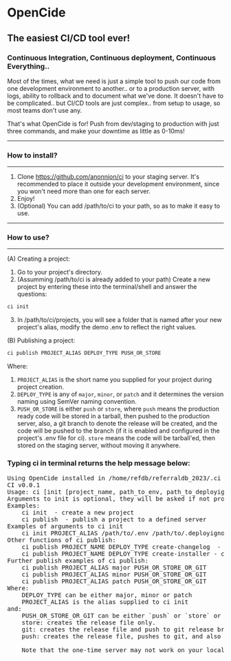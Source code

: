 # OpenCide
## The easiest CI/CD tool ever!
### Continuous Integration, Continuous deployment, Continuous Everything..
<p>Most of the times, what we need is just a simple tool to push our code from one development environment to another.. or to a production server, with logs, ability to rollback and to document what we've done. It doesn't have to be complicated.. but CI/CD tools are just complex.. from setup to usage, so most teams don't use any.</p>
<p>That's what OpenCide is for! Push from dev/staging to production with just three commands, and make your downtime as little as 0-10ms! </p>

___
### How to install?
___

1. Clone https://github.com/anonnion/ci to your staging server. It's recommended to place it outside your development environment, since you won't need more than one for each server.
2.   Enjoy!
3. (Optional) You can add /path/to/ci to your path, so as to make it easy to use.
___
### How to use?
___
(A) Creating a project:
1. Go to your project's directory.
2. (Assumming /path/to/ci is already added to your path) Create a new project by entering these into the terminal/shell and answer the questions:
```bash
ci init
```
3. In /path/to/ci/projects, you will see a folder that is named after your new project's alias, modify the demo .env to reflect the right values.

(B) Publishing a project:
```bash
ci publish PROJECT_ALIAS DEPLOY_TYPE PUSH_OR_STORE
```
Where:
1. `PROJECT_ALIAS` is the short name you supplied for your project during project creation.
2. `DEPLOY_TYPE` is any of `major`, `minor`, or `patch` and it determines the version naming using SemVer naming convention.
3. `PUSH_OR_STORE` is either `push` or `store`, where `push` means the production ready code will be stored in a tarball, then pushed to the production server, also, a git branch to denote the release will be created, and the code will be pushed to the branch (if it is enabled and configured in the project's .env file for ci). `store` means the code will be tarball'ed, then stored on the staging server, without moving it anywhere.


### Typing ci in terminal returns the help message below:

<pre>
Using OpenCide installed in /home/refdb/referraldb_2023/.ci
CI v0.0.1
Usage: ci [init [project_name, path_to_env, path_to_deployignore], publish [project_alias, deploy_type, push_to_prod]]
Arguments to init is optional, they will be asked if not provided.
Examples:
    ci init  - create a new project
    ci publish  - publish a project to a defined server
Examples of arguments to ci init
    ci init PROJECT_ALIAS /path/to/.env /path/to/.deployignore
Other functions of ci publish: 
    ci publish PROJECT_NAME DEPLOY_TYPE create-changelog  - creates a PROJECT_VERSION.md file in the project's root directory, which will be added to your deploy log.
    ci publish PROJECT_NAME DEPLOY_TYPE create-installer - creates an installer: PROJECT_VERSION.sh file in the project's root directory, which will run after the production server has fetched the published version.
Further publish examples of ci publish: 
    ci publish PROJECT_ALIAS major PUSH_OR_STORE_OR_GIT
    ci publish PROJECT_ALIAS minor PUSH_OR_STORE_OR_GIT
    ci publish PROJECT_ALIAS patch PUSH_OR_STORE_OR_GIT
Where: 
    DEPLOY_TYPE can be either major, minor or patch
    PROJECT_ALIAS is the alias supplied to ci init
and: 
    PUSH_OR_STORE_OR_GIT can be either `push` or `store` or `git`
    store: creates the release file only.
    git: creates the release file and push to git release branch.
    push: creates the release file, pushes to git, and also creates a one-time, IP restricted access to download the release file. See the .env file of your project to configure access to the release file. 

    Note that the one-time server may not work on your local environment.
</pre>